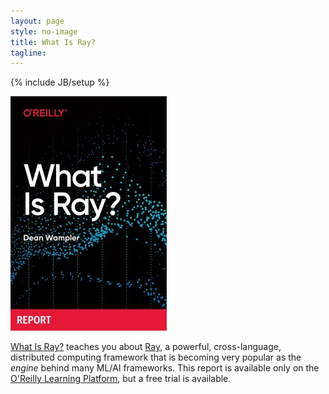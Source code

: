 ```yaml
---
layout: page
style: no-image
title: What Is Ray?
tagline:
---
```

{% include JB/setup %}
<div class="book-description">
  <a href="https://learning.oreilly.com/library/view/what-is-ray/9781492085768/" target="oreilly" class="image-hover-border"><img src="/assets/images/WhatIsRay.jpg" alt="What Is Ray?" class="book-image"/></a>

  <div class="book-description-text">
  <p>
    <a href="https://learning.oreilly.com/library/view/what-is-ray/9781492085768/" target="oreilly">What Is Ray?</a> teaches you about <a href="https://ray.io">Ray</a>, a powerful, cross-language, distributed computing framework that is becoming very popular as the <em>engine</em> behind many ML/AI frameworks. This report is available only on the <a href="https://learning.oreilly.com/library/view/what-is-ray/9781492085768/" target="oreilly">O'Reilly Learning Platform</a>, but a free trial is available.
</p>
</div>